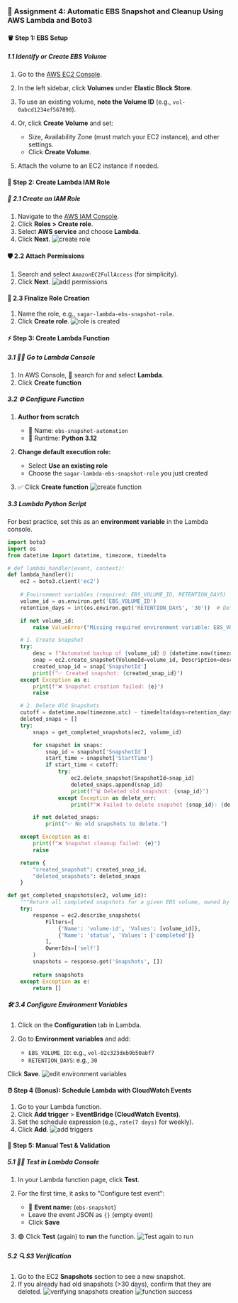 ### 🚀 **Assignment 4: Automatic EBS Snapshot and Cleanup Using AWS Lambda and Boto3**

#### **🪣 Step 1: EBS Setup**

##### 1.1 Identify or Create EBS Volume

1. Go to the [AWS EC2 Console](https://console.aws.amazon.com/ec2/).
2. In the left sidebar, click **Volumes** under **Elastic Block Store**.
3. To use an existing volume, **note the Volume ID** (e.g., `vol-0abcd1234ef567890`).
4. Or, click **Create Volume** and set:

   * Size, Availability Zone (must match your EC2 instance), and other settings.
   * Click **Create Volume**.
5. Attach the volume to an EC2 instance if needed.

#### **🔐 Step 2: Create Lambda IAM Role**

##### 🔑 **2.1 Create an IAM Role**

1. Navigate to the [AWS IAM Console](https://console.aws.amazon.com/iam/).
2. Click **Roles > Create role**.
3. Select **AWS service** and choose **Lambda**.
4. Click **Next**.
![create role](https://github.com/user-attachments/assets/b9a4621f-afab-4d5e-9de8-6f7c6487db89)

#### 🛡️ **2.2 Attach Permissions**

1. Search and select `AmazonEC2FullAccess` (for simplicity).
2. Click **Next**.
![add permissions](https://github.com/user-attachments/assets/4063b111-29f8-48bf-b820-4bcf772e896e)

#### 📝 **2.3 Finalize Role Creation**

1. Name the role, e.g., `sagar-lambda-ebs-snapshot-role`.
2. Click **Create role**.
![role is created](https://github.com/user-attachments/assets/5ec4fad6-7714-4f40-8896-30f52c8cbab1)

#### ⚡ **Step 3: Create Lambda Function**

##### 3.1 🏃‍♂️ Go to Lambda Console

1. In AWS Console, 🔎 search for and select **Lambda**.
2. Click **Create function**

##### 3.2 ⚙️ Configure Function

1. **Author from scratch**

   * 📝 Name: `ebs-snapshot-automation`
   * 🐍 Runtime: **Python 3.12**
2. **Change default execution role:**

   * Select **Use an existing role**
   * Choose the `sagar-lambda-ebs-snapshot-role` you just created
3. ✅ Click **Create function**
![create function](https://github.com/user-attachments/assets/1b8bbc47-8bad-45f2-be49-d6ee735300a9)
##### 3.3 Lambda Python Script

For best practice, set this as an **environment variable** in the Lambda console.

```python
import boto3
import os
from datetime import datetime, timezone, timedelta

# def lambda_handler(event, context):
def lambda_handler():
    ec2 = boto3.client('ec2')
    
    # Environment variables (required: EBS_VOLUME_ID, RETENTION_DAYS)
    volume_id = os.environ.get('EBS_VOLUME_ID')
    retention_days = int(os.environ.get('RETENTION_DAYS', '30'))  # Default 30 days

    if not volume_id:
        raise ValueError("Missing required environment variable: EBS_VOLUME_ID")

    # 1. Create Snapshot
    try:
        desc = f"Automated backup of {volume_id} @ {datetime.now(timezone.utc).isoformat()}"
        snap = ec2.create_snapshot(VolumeId=volume_id, Description=desc)
        created_snap_id = snap['SnapshotId']
        print(f"✅ Created snapshot: {created_snap_id}")
    except Exception as e:
        print(f"❌ Snapshot creation failed: {e}")
        raise

    # 2. Delete Old Snapshots
    cutoff = datetime.now(timezone.utc) - timedelta(days=retention_days)
    deleted_snaps = []
    try:
        snaps = get_completed_snapshots(ec2, volume_id)

        for snapshot in snaps:
            snap_id = snapshot['SnapshotId']
            start_time = snapshot['StartTime']
            if start_time < cutoff:
                try:
                    ec2.delete_snapshot(SnapshotId=snap_id)
                    deleted_snaps.append(snap_id)
                    print(f"🗑️ Deleted old snapshot: {snap_id}")
                except Exception as delete_err:
                    print(f"❌ Failed to delete snapshot {snap_id}: {delete_err}")

        if not deleted_snaps:
            print("✅ No old snapshots to delete.")

    except Exception as e:
        print(f"❌ Snapshot cleanup failed: {e}")
        raise

    return {
        "created_snapshot": created_snap_id,
        "deleted_snapshots": deleted_snaps
    }

def get_completed_snapshots(ec2, volume_id):
    """Return all completed snapshots for a given EBS volume, owned by this account."""
    try:
        response = ec2.describe_snapshots(
            Filters=[
                {'Name': 'volume-id', 'Values': [volume_id]},
                {'Name': 'status', 'Values': ['completed']}
            ],
            OwnerIds=['self']
        )
        snapshots = response.get('Snapshots', [])
        
        return snapshots
    except Exception as e:
        return []
```

##### 🛠️ **3.4 Configure Environment Variables**

1. Click on the **Configuration** tab in Lambda.
2. Go to **Environment variables** and add:

   * `EBS_VOLUME_ID`: e.g., `vol-02c323deb9b50abf7`
   * `RETENTION_DAYS`: e.g., `30`

Click **Save**.
![edit environment variables](https://github.com/user-attachments/assets/fc81fd9c-aafc-4bf5-812c-d921d36ffeff)

#### **⏰ Step 4 (Bonus): Schedule Lambda with CloudWatch Events**

1. Go to your Lambda function.
2. Click **Add trigger** > **EventBridge (CloudWatch Events)**.
3. Set the schedule expression (e.g., `rate(7 days)` for weekly).
4. Click **Add**.
![add triggers](https://github.com/user-attachments/assets/bd9e9b07-27da-41c7-9a1c-c458dd572833)


#### **🧪 Step 5: Manual Test & Validation**
##### 5.1 🧑‍🔬 Test in Lambda Console

1. In your Lambda function page, click **Test**.
2. For the first time, it asks to "Configure test event":

   * 📝 **Event name:** (`ebs-snapshot`)
   * Leave the event JSON as `{}` (empty event)
   * Click **Save**
3. 🟢 Click **Test** (again) to **run** the function.
![Test again to run ](https://github.com/user-attachments/assets/cbdc9fc2-46bf-4b7b-b709-656c80dfebf1)

##### 5.2 🔍 S3 Verification
1. Go to the EC2 **Snapshots** section to see a new snapshot.
2. If you already had old snapshots (>30 days), confirm that they are deleted.
![verifying snapshots creation](https://github.com/user-attachments/assets/7b1e19db-63ab-4ee5-8638-dff7a013bf0f)
![function success](https://github.com/user-attachments/assets/8d377f46-773e-4247-896a-fd21816657d7)
